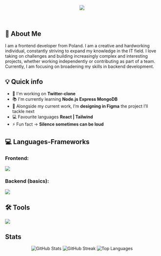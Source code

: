 <h1 align="center">
    <img src="https://readme-typing-svg.herokuapp.com/?font=Righteous&size=35&center=true&vCenter=true&width=500&height=70&duration=4000&lines=Hi+There!+👋;+I'm+Adrian+Frączek!;" />
</h1>

<br/>

<h2>🚀 About Me</h2>
<div>I am a frontend developer from Poland. I am a creative and hardworking individual, constantly striving to expand my knowledge in the IT field. I love taking on challenges and building increasingly complex and interesting projects, whether working independently or contributing as part of a team. Currently, I am focusing on broadening my skills in backend development.</div>

<h2>💡 Quick info</h2>
<ul>
  <li>🚀 I'm working on <b>Twitter-clone</b></li>
  <li>📚 I'm currently learning <b>Node.js Express MongoDB</b></li>
  <li>🎨 Alongside my current work, I’m <b>designing in Figma</b> the project I’ll tackle next</li>
  <li>💻 Favourite languages <b>React | Tailwind</b></li>
  <li>⚡ Fun fact -> <b>Silence sometimes can be loud</b></li>
</ul>

<h2>💻 Languages-Frameworks</h2>
    <h3>Frontend:</h3>
    <img src="https://skillicons.dev/icons?i=html,css,scss,tailwind,javascript,react,redux" />
    <h3>Backend (basics):</h3>
    <img src="https://skillicons.dev/icons?i=nodejs,express,mongodb,postman" />

<h2>🛠 Tools</h2>
    <img src="https://skillicons.dev/icons?i=vscode,figma,git,github" />

<h2>Stats</h2>
<div align="center">
  <img src="https://github-readme-stats-ten-omega.vercel.app/api?username=Effencee&show_icons=true&count_private=true&theme=transparent" alt="GitHub Stats" />
  <img src="https://github-readme-streak-stats.herokuapp.com/?user=Effencee&theme=transparent" alt="GitHub Streak" />
  <img src="https://github-readme-stats.vercel.app/api/top-langs/?username=Effencee&layout=compact&theme=transparent" alt="Top Languages" />
</div>
